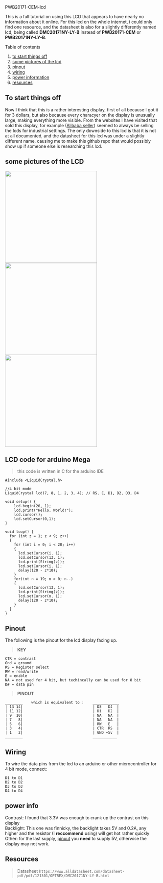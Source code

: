 PWB20171-CEM-lcd<br>

This is a full tutorial on using this LCD that appears to have nearly no information about it online.
For this lcd on the whole internet, i could only find one resource, and the datasheet is also for a slightly differently named lcd, being called **DMC20171NY-LY-B** instead of **PWB20171-CEM** or **PWB20171NY-LY-B**.

Table of contents

1. [to start things off](#some-pictures-of-the-LCD)
2. [some pictures of the lcd](#some-pictures-of-the-LCD)
3. [pinout](#Pinout)
4. [wiring](#wiring)
5. [power information](#power-info)
6. [resources](#resources)

To start things off
------------------------
Now I think that this is a rather interesting display, first of all because I got it for 3 dollars, but also because every characyer on the display is unusually large, making everything more visible. 
From the websites I have visited that sold this display, for example ([Alibaba seller](https://www.alibaba.com/product-detail/LCD-SCREEN-DISPLAY-PWB20171-CEM-CD102_1600104206172.html)) seemed to always be selling the lcds for industrial settings. The only downside to this lcd is that it is not at all documented, and the datasheet for this lcd was under a slightly different name, causing me to make this github repo that would possibly show up if someone else is researching this lcd.

some pictures of the LCD
----------------------------
<img src="https://github.com/user-attachments/assets/6432dec8-c6b6-4edf-946e-1091749c74cb" width="300">


<img src="https://github.com/user-attachments/assets/a9941f27-45b4-4fcb-ab18-185fdf0ab2e7" width="300">

<img src="https://github.com/user-attachments/assets/228c1c9f-a691-499d-b9df-56612428f1f1" width="300">


LCD code for arduino Mega
---------------------------
>this code is written in C for the arduino IDE

```
#include <LiquidCrystal.h>

//4 bit mode
LiquidCrystal lcd(7, 8, 1, 2, 3, 4); // RS, E, D1, D2, D3, D4

void setup() {
    lcd.begin(20, 1);
    lcd.print("Hello, World!");
    lcd.cursor();
    lcd.setCursor(0,1);
}

void loop() {
  for (int z = 1; z < 9; z++)
  {
    for (int i = 0; i < 20; i++)
    {
      lcd.setCursor(i, 1); 
      lcd.setCursor(13, 1);
      lcd.print(String(z));
      lcd.setCursor(i, 1);
      delay(120 - z*10);
    }
    for(int n = 19; n > 0; n--)
    {
      lcd.setCursor(13, 1);
      lcd.print(String(z));
      lcd.setCursor(n, 1); 
      delay(120 - z*10);
    }
  }
}

```

Pinout
------------------------------
The following is the pinout for the lcd display facing up.

> **KEY**

```
CTR = contrast
Gnd = ground
RS = Register select
RW = read/write
E = enable
NA = not used for 4 bit, but techincally can be used for 8 bit
D# = data pin
```

> **PINOUT**
```
________    which is equivalent to :    ____________
| 13 14|                                | D3   D4  |
| 11 12|                                | D1   D2  |
| 9  10|                                | NA   NA  |
| 7   8|                                | NA   NA  |
| 5   6|                                | RW   E   |
| 3   4|                                | CTR  RS  |
| 1   2|                                | GND +5v  |
________                                ___________
```

Wiring
--------------------
To wire the data pins from the lcd to an arduino or other microcontroller for 4 bit mode, connect:

```
D1 to D1
D2 to D2
D3 to D3
D4 to D4
```
power info
------------------
Contrast: I found that 3.3V was enough to crank up the contrast on this display<br>
Backlight: This one was finnicky, the backlight takes 5V and 0.2A, any higher and the resistor (I **reccommend** using) will get hot rather quickly<br>
Other: for the last supply, [pinout](#pinout) you **need** to supply 5V, otherwise the display may not work.


Resources
--------------------
>Datasheet
`https://www.alldatasheet.com/datasheet-pdf/pdf/121301/OPTREX/DMC20171NY-LY-B.html`

